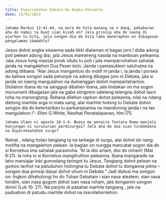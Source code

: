 ```yaml
---
title: Diparrohahon Debata do Angka Peleanta
date: 25/01/2023
---
```


`Jahama Markus 12:41-44, na mora do hita manang na n dang, pekabaran aha do naboi ta buat sian kisah on? Jala prinsip aha do naung di ajarhon tu hita, jala songon dia do hita laho maneraphon on dibagasan pengalaman ibadahta?`

Jesus dohot angka siseanna sada tikki dialaman ni bagas joro I didia adong poti pelean adong disi, jala Jesus mamereng nasida na mamboan peleanna. Jala Jesus tung massai jonok situtu tu poti i jala mamparrohahon sahalak janda na mangalehon Dua Peser koin. Janda i pamasukkon saluhutna na adong diibana. “Alai Jesus mangantusi do motif ni janda i, ia janda i porsea do bahwa songon sada petunjuk na adong dibagas joro ni Debata, jala si janda on naeng mangulahon na dumenggan dohot mampartahanton. Diulahon ibana do na sanggup dibahen ibana, jala tindakan on ma sogon monument dibagasan jala na gabe siingoton saleleng lelengna dohot lasni roha na manongtong. Rohana dilehon raphon dohot peleanna, nilai na ndang dietong marhite arga ni mata uang, alai marhite holong tu Debata dohot songon dia do ketertarikan tu parkarejoanna na mandorong janda i na lao mangulahon i”- Ellen G.White, Nasihat Penatalayanan, hlm.175.

`Jahama Ulaon ni aposte 10:1-4. Boasa ma perwira Tentara Roma manjalo kunjungan ni surusuruan pardisurgoi? Jala aha do dua sian tindakanna na diparateatehon surgo?`

Nalnal , ndang holan tangiang ta na tarbege di surgo, alai dohot do nang motifta na mangalehon pelean. Ia bagian on nungga mancatat sogon dia do si Kornelius ima sahalak parasiroha. “Ai ia disi artam, disi do roham! (Mat 6:21). Ia roha ni si Kornelius mangihuthon peleanna. Ibana mangarade na laho marsiajar lobi gumodang taringot tu Jesus. Tangiang dohot pelean na gomos tarihot na patuduhon holongna tu Debata dohot tu donganna jolma – songon dua prinsip dasar dohot uhum ni Debata “ Jadi dialusi ma songon on: Ingkon dihaholongi ho do Tuhan Debatam i sian nasa ateatem, sian nasa tondim, sian nasa gogom dohot sian nasa roham, jala donganmi songon dirim! (Luk 10: 27). Na parjolo di pasahat marhite tangiang , jala na paduahon di patudu marhite dohot na marsilehonlehon.